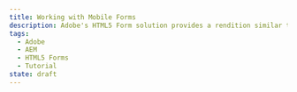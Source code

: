 ```yaml
---
title: Working with Mobile Forms
description: Adobe's HTML5 Form solution provides a rendition similar to dynamic forms with some minor differences. One such difference is how the fonts are to be used. In PDF Forms, font can be embedded inside the PDF File while that is not the case with HTML 5 Forms which assumes font to be present on client's machine. But with web fonts, customer's can achieve the same with just little bit of code
tags:
  - Adobe
  - AEM
  - HTML5 Forms
  - Tutorial
state: draft
---
```

